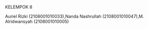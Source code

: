 KELEMPOK 8 

Auriel Rizki (2108001010033),Nanda Nashrullah (2108001010047),M. Alridwansyah (2108001010005)
